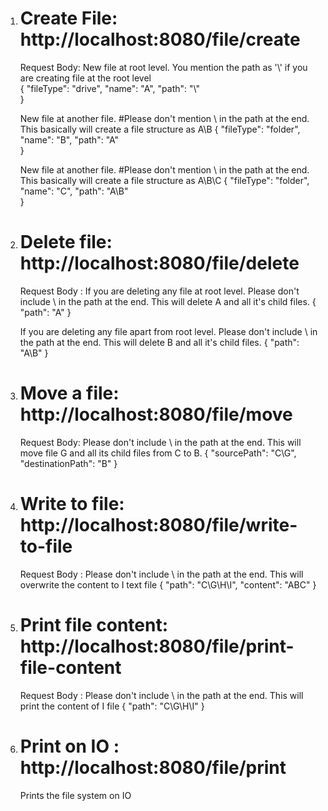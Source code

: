 
1. # Create File: http://localhost:8080/file/create

    Request Body: New file at root level. You mention the path as '\\\' if you are creating file at the root level </br>
    {
      "fileType": "drive",
      "name": "A",
      "path": "\\"   
    }

    New file at another file. #Please don't mention \\ in the path at the end. This basically will create a file structure as A\\B
    {
      "fileType": "folder",
      "name": "B",
      "path": "A"   
    }

    New file at another file. #Please don't mention \\ in the path at the end. This basically will create a file structure as A\\B\\C
    {
      "fileType": "folder",
      "name": "C",
      "path": "A\\B"   
    }


2. # Delete file: http://localhost:8080/file/delete
    
    Request Body :  If you are deleting any file at root level. Please don't include \\ in the path at the end. This will delete A and all it's child files.
    {
      "path": "A"
    }

   If you are deleting any file apart from root level. Please don't include \\ in the path at the end. This will delete B and all it's child files.
   {
      "path": "A\\B"
   }
    
3. # Move a file: http://localhost:8080/file/move

   Request Body: Please don't include \\ in the path at the end. This will move file G and all its child files from C to B.
   {
     "sourcePath": "C\\G",
     "destinationPath": "B"
   }

4. # Write to file: http://localhost:8080/file/write-to-file

   Request Body : Please don't include \\ in the path at the end. This will overwrite the content to I text file
   {
       "path": "C\\G\\H\\I",
       "content": "ABC"
   }

5. # Print file content: http://localhost:8080/file/print-file-content

    Request Body : Please don't include \\ in the path at the end. This will print the content of I file
    {
        "path": "C\\G\\H\\I"
    }

6. # Print on IO : http://localhost:8080/file/print   

    Prints the file system on IO
